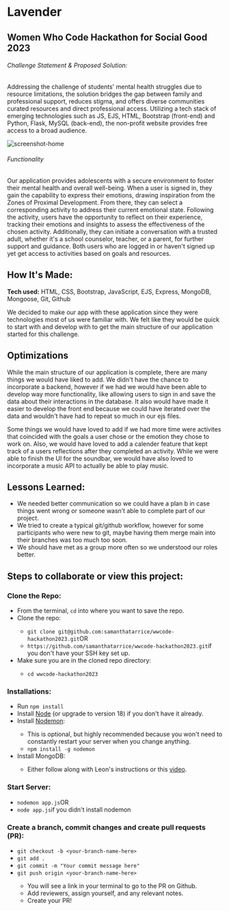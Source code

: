 # Lavender

<h2>Women Who Code Hackathon for Social Good 2023</h2>

<h6>Challenge Statement & Proposed Solution:</h6>
<p>Addressing the challenge of students' mental health struggles due to resource limitations, the solution bridges the gap between family and professional support, reduces stigma, and offers diverse communities curated resources and direct professional access. Utilizing a tech stack of emerging technologies such as JS, EJS, HTML, Bootstrap (front-end) and Python, Flask, MySQL (back-end), the non-profit website provides free access to a broad audience.</p>

![screenshot-home](https://github.com/samanthatarrice/wwcode-hackathon2023/assets/88330216/5ced21d9-007d-47ac-a99d-5bccabc5430f)

<h6>Functionality</h6>
<p>Our application provides adolescents with a secure environment to foster their mental health and overall well-being. When a user is signed in, they gain the capability to express their emotions, drawing inspiration from the Zones of Proximal Development. From there, they can select a corresponding activity to address their current emotional state. Following the activity, users have the opportunity to reflect on their experience, tracking their emotions and insights to assess the effectiveness of the chosen activity. Additionally, they can initiate a conversation with a trusted adult, whether it's a school counselor, teacher, or a parent, for further support and guidance. Both users who are logged in or haven't signed up yet get access to activities based on goals and resources.</p>

## How It's Made:

**Tech used:** HTML, CSS, Bootstrap, JavaScript, EJS, Express, MongoDB, Mongoose, Git, Github

We decided to make our app with these application since they were technologies most of us were familiar with. We felt like they would be quick to start with and develop with to get the main structure of our application started for this challenge.

## Optimizations

While the main structure of our application is complete, there are many things we would have liked to add. We didn't have the chance to incorporate a backend, however if we had we would have been able to develop way more functionality, like allowing users to sign in and save the data about their interactions in the database. It also would have made it easier to develop the front end because we could have iterated over the data and wouldn't have had to repeat so much in our ejs files.

Some things we would have loved to add if we had more time were activites that coincided with the goals a user chose or the emotion they chose to work on. Also, we would have loved to add a calender feature that kept track of a users reflections after they completed an activity. While we were able to finish the UI for the soundbar, we would have also loved to incorporate a music API to actually be able to play music.

## Lessons Learned:

- We needed better communication so we could have a plan b in case things went wrong or someone wasn’t able to complete part of our project.
- We tried to create a typical git/github workflow, however for some participants who were new to git, maybe having them merge main into their branches was too much too soon.
- We should have met as a group more often so we understood our roles better.

<h2>Steps to collaborate or view this project:</h2>

<h3>Clone the Repo:</h3>
<ul>
  <li>From the terminal, <code>cd</code> into where you want to save the repo.</li>
  <li>Clone the repo:</li>
    <ul>
      <li><code>git clone git@github.com:samanthatarrice/wwcode-hackathon2023.git</code>OR</li>
      <li><code>https://github.com/samanthatarrice/wwcode-hackathon2023.git</code>if you don't have your SSH key set up.</li>
    </ul>
  <li>Make sure you are in the cloned repo directory:</li>
  <ul>
    <li><code>cd wwcode-hackathon2023</code></li>
  </ul>
</ul>

<h3>Installations:</h3>
<ul>
  <li>Run <code>npm install</code></li>
  <li>Install <a href="https://www.npmjs.com/package/nodemon" target="_blank">Node</a> (or upgrade to version 18) if you don't have it already.</li>
  <li>Install <a href="https://www.npmjs.com/package/nodemon" target="_blank">Nodemon</a>:</li>
  <ul>
    <li>This is optional, but highly recommended because you won't need to constantly restart your server when you change anything.</li>
    <li><code>npm install -g nodemon</code></li>
  </ul>
  <li>Install MongoDB:</li>
  <ul>
    <li>Either follow along with Leon's instructions or this <a href="https://youtu.be/wcx3f0eUiAw?si=kCOEdtTTZT2sbIbU" target="_blank">video</a>.</li>
  </ul>
</ul>

<h3>Start Server:</h3>
<ul>
  <li><code>nodemon app.js</code>OR</li>
  <li><code>node app.js</code>if you didn't install nodemon</li>
</ul>

<h3>Create a branch, commit changes and create pull requests (PR):</h3>
<ul>
  <li><code>git checkout -b &lt;your-branch-name-here&gt;</code></li>
  <li><code>git add .</code></li>
  <li><code>git commit -m "Your commit message here"</code></li>
  <li><code>git push origin &lt;your-branch-name-here&gt;</code></li>
    <ul>
      <li>You will see a link in your terminal to go to the PR on Github.</li>
      <li>Add reviewers, assign yourself, and any relevant notes.</li>
      <li>Create your PR!</li>
    </ul>
</ul>
